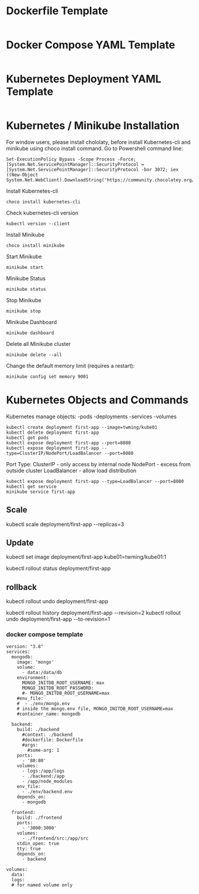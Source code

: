 # Dockerfile Template
```
```

# Docker Compose YAML Template
```
```

# Kubernetes Deployment YAML Template
```
```

# Kubernetes / Minikube Installation
For window users, please install chololaty, before install Kubernetes-cli and minikube using choco install command. Go to Powershell command line:
```
Set-ExecutionPolicy Bypass -Scope Process -Force; [System.Net.ServicePointManager]::SecurityProtocol = [System.Net.ServicePointManager]::SecurityProtocol -bor 3072; iex ((New-Object System.Net.WebClient).DownloadString('https://community.chocolatey.org/install.ps1'))
```
Install Kubernetes-cli
```
choco install kubernetes-cli
```
Check kubernetes-cli version
```
kubectl version --client
```
Install Minikube
```
choco install minikube
```
Start Minikube
```
minikube start
```
Minikube Status
```
minikube status
```
Stop Minikube
```
minikube stop
```
Minikube Dashboard
```
minikube dashboard
```
Delete all Minikube cluster
```
minikube delete --all
```
Change the default memory limit (requires a restart):
```
minikube config set memory 9001
```
# Kubernetes Objects and Commands
Kubernetes manage objects:
-pods
-deployments
-services
-volumes
```
kubectl create deployment first-app --image=twming/kube01
kubectl delete deployment first-app
kubectl get pods
kubectl expose deployment first-app --port=8080
kubectl expose deployment first-app --type=ClusterIP/NodePort/LoadBalancer --port=8080
```
Port Type:
ClusterIP - only access by internal node
NodePort - excess from outside cluster
LoadBalancer - allow load distribution
```
kubectl expose deployment first-app --type=LoadBalancer --port=8080
kubectl get service
minikube service first-app
```
Scale
-----
kubectl scale deployment/first-app --replicas=3

Update
------
kubectl set image deployment/first-app kube01=twming/kube01:1

kubectl rollout status deployment/first-app

rollback
--------
kubectl rollout undo deployment/first-app

kubectl rollout history deployment/first-app --revision=2
kubectl rollout undo deployment/first-app --to-revision=1




### docker compose template
```
version: "3.8"
services: 
  mongodb:
    image: 'mongo'
    volume:
      - data:/data/db
    environment:
      MONGO_INITDB_ROOT_USERNAME: max
      MONGO_INITDB_ROOT_PASSWORD: 
      #- MONGO_INITDB_ROOT_USERNAME=max
    #env_file:
    #  - ./env/mongo.env
    # inside the mongo.env file, MONGO_INITDB_ROOT_USERNAME=max
    #container_name: mongodb

  backend:
    build: ./backend
      #context: ./backend
      #dockerfile: Dockerfile
      #args:
        #some-arg: 1
    ports:
      - '80:80'
    volumes:
      - logs:/app/logs
      - ./backend:/app
      - /app/node_modules
    env_file:
      - ./env/backend.env
    depends_on: 
      - mongodb

  frontend:
    build: ./frontend
    ports:
      - '3000:3000'
    volumes:
      - ./frontend/src:/app/src
    stdin_open: true
    tty: true
    depends_on:
      - backend

volumes:
  data:
  logs:
  # for named volume only
```
